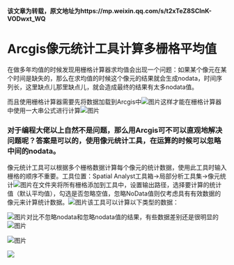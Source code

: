 **该文章为转载，原文地址为https://mp.weixin.qq.com/s/t2xTeZ8SCInK-VODwxt_WQ**
# Arcgis像元统计工具计算多栅格平均值

在做多年均值的时候发现用栅格计算器求均值会出现一个问题：如果某个像元在某个时间是缺失的，那么在求均值的时候这个像元的结果就会生成nodata，时间序列长，这里缺点儿那里缺点儿，就会造成最终的结果有太多nodata值。

而且使用栅格计算器需要先将数据加载到Arcgis中![图片](https://cubox.pro/c/filters:no_upscale()?imageUrl=https%3A%2F%2Fmmbiz.qpic.cn%2Fmmbiz_png%2FuDnDibCDtibib425VZGPHS8BeLqExUtCwJPyHfjAzj9K0RLRG70vTjykn7plGw0TAo8aiaEiaDDbTKgibuWW3iaqtEphQ%2F640%3Fwx_fmt%3Dpng&valid=false)这样才能在栅格计算器中使用一大串公式进行计算![图片](https://cubox.pro/c/filters:no_upscale()?imageUrl=https%3A%2F%2Fmmbiz.qpic.cn%2Fmmbiz_png%2FuDnDibCDtibib425VZGPHS8BeLqExUtCwJP7GUNYANSkxjmAuaZWNjuDFEVJeABLsWl2gSCBKs8y3Q2C1LOOUxicTg%2F640%3Fwx_fmt%3Dpng&valid=false)

### 对于编程大佬以上自然不是问题，那么用Arcgis可不可以直观地解决问题呢？答案是可以的，使用像元统计工具，在运算的时候可以忽略中间的nodata。

像元统计工具可以根据多个栅格数据计算每个像元的统计数据，使用此工具时输入栅格的顺序不重要。工具位置：Spatial Analyst工具箱→局部分析工具集→像元统计![图片](https://cubox.pro/c/filters:no_upscale()?imageUrl=https%3A%2F%2Fmmbiz.qpic.cn%2Fmmbiz_png%2FuDnDibCDtibib425VZGPHS8BeLqExUtCwJPtzJgViawWDogicBZ9PDM5JQB51V952tWlUvcklvox3bmVicibia7CAO9ypg%2F640%3Fwx_fmt%3Dpng&valid=false)在文件夹将所有栅格添加到工具中，设置输出路径，选择要计算的统计值（默认平均值），勾选是否忽略空值，忽略NoData值则仅考虑具有有效数据的像元来计算统计数据。![图片](https://cubox.pro/c/filters:no_upscale()?imageUrl=https%3A%2F%2Fmmbiz.qpic.cn%2Fmmbiz_png%2FuDnDibCDtibib425VZGPHS8BeLqExUtCwJPYwwtxRMFqovnyxMJ91gBTOCoIfvkicbAouibd0uxQ5xfK8ATcgpYs2tw%2F640%3Fwx_fmt%3Dpng&valid=false)该工具可以计算以下类型的数据：

![图片](https://cubox.pro/c/filters:no_upscale()?imageUrl=https%3A%2F%2Fmmbiz.qpic.cn%2Fmmbiz_png%2FuDnDibCDtibib425VZGPHS8BeLqExUtCwJPic9UhFVF7E2ia8x1ySgX33o36oO7OyZGsl85icNa3FkLbpvyFqEKlPFEQ%2F640%3Fwx_fmt%3Dpng&valid=false)对比不忽略nodata和忽略nodata值的结果，有些数据差别还是很明显的![图片](https://cubox.pro/c/filters:no_upscale()?imageUrl=https%3A%2F%2Fmmbiz.qpic.cn%2Fmmbiz_png%2FuDnDibCDtibib425VZGPHS8BeLqExUtCwJPictIxwxsWf7o2oXvE0gqiaf4dyfhTbZz9RWdxNqFzPHzsjKruDUaa1icQ%2F640%3Fwx_fmt%3Dpng&valid=false)

![图片](https://cubox.pro/c/filters:no_upscale()?imageUrl=https%3A%2F%2Fmmbiz.qpic.cn%2Fmmbiz_png%2FuDnDibCDtibib425VZGPHS8BeLqExUtCwJPlFnrvTYDB74OauXlgujsOvfGibcCXgL9ibhFuiaDeewo1LV5ZhPcmtnfg%2F640%3Fwx_fmt%3Dpng&valid=false)

![](https://image.cubox.pro/article/2022041315164469403/87290.jpg)

